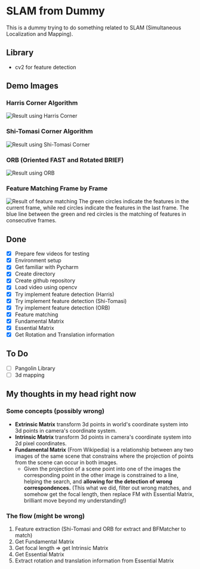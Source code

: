 # SLAM from Dummy
This is a dummy trying to do something related to SLAM (Simultaneous Localization and Mapping).
## Library 
- cv2 for feature detection
## Demo Images
### Harris Corner Algorithm
![Result using Harris Corner](https://s3.us-west-2.amazonaws.com/secure.notion-static.com/5b67cd59-b74a-4a87-94d8-16d9eb2ac106/Untitled.png?X-Amz-Algorithm=AWS4-HMAC-SHA256&X-Amz-Credential=AKIAT73L2G45O3KS52Y5%2F20210228%2Fus-west-2%2Fs3%2Faws4_request&X-Amz-Date=20210228T134845Z&X-Amz-Expires=86400&X-Amz-Signature=f75ec145159c9740bb047e5ef4c9ec2698207b844081d21f370ca340f04d6869&X-Amz-SignedHeaders=host&response-content-disposition=filename%20%3D%22Untitled.png%22)
### Shi-Tomasi Corner Algorithm
![Result using Shi-Tomasi Corner](https://s3.us-west-2.amazonaws.com/secure.notion-static.com/487291d2-ca26-455b-84cd-a0b66cfddc45/Untitled.png?X-Amz-Algorithm=AWS4-HMAC-SHA256&X-Amz-Credential=AKIAT73L2G45O3KS52Y5%2F20210228%2Fus-west-2%2Fs3%2Faws4_request&X-Amz-Date=20210228T134714Z&X-Amz-Expires=86400&X-Amz-Signature=01d05cbf3703f17bcfb74115204ec20ad151135b4d4430604fb7f0d0d74457fb&X-Amz-SignedHeaders=host&response-content-disposition=filename%20%3D%22Untitled.png%22)
### ORB (Oriented FAST and Rotated BRIEF)
![Result using ORB](https://s3.us-west-2.amazonaws.com/secure.notion-static.com/459ace02-bb89-476c-881d-25c86cb5d55b/Untitled.png?X-Amz-Algorithm=AWS4-HMAC-SHA256&X-Amz-Credential=AKIAT73L2G45O3KS52Y5%2F20210227%2Fus-west-2%2Fs3%2Faws4_request&X-Amz-Date=20210227T145608Z&X-Amz-Expires=86400&X-Amz-Signature=3fa5430a9c8bb6eeab9c8929a55d55e9889c47c2bda6fae177f55c44e15d4c48&X-Amz-SignedHeaders=host&response-content-disposition=filename%20%3D%22Untitled.png%22)
### Feature Matching Frame by Frame
![Result of feature matching](https://s3.us-west-2.amazonaws.com/secure.notion-static.com/dbbf7eca-58a5-4913-bb4b-f76f2f68df21/Untitled.png?X-Amz-Algorithm=AWS4-HMAC-SHA256&X-Amz-Credential=AKIAT73L2G45O3KS52Y5%2F20210228%2Fus-west-2%2Fs3%2Faws4_request&X-Amz-Date=20210228T135316Z&X-Amz-Expires=86400&X-Amz-Signature=0058fd8c8df9c08233713aab6d24bdacf5fdaabe3a2bb7f77ed7db644fde026e&X-Amz-SignedHeaders=host&response-content-disposition=filename%20%3D%22Untitled.png%22)
The green circles indicate the features in the current frame, while red circles indicate the features in the last frame. The blue line between the green and red circles is the matching of features in consecutive frames.
## Done
- [x]  Prepare few videos for testing
- [x]  Environment setup 
- [x]  Get familiar with Pycharm
- [x]  Create directory
- [x]  Create github repository
- [x]  Load video using opencv
- [x]  Try implement feature detection (Harris)
- [x]  Try implement feature detection (Shi-Tomasi)
- [x]  Try implement feature detection (ORB)
- [x]  Feature matching
- [x]  Fundamental Matrix
- [x]  Essential Matrix
- [x]  Get Rotation and Translation information

## To Do
- [ ]  Pangolin Library
- [ ]  3d mapping

## My thoughts in my head right now
### Some concepts (possibly wrong)
- **Extrinsic Matrix** transform 3d points in world's coordinate system into 3d points in camera's coordinate system.
- **Intrinsic Matrix** transform 3d points in camera's coordinate system into 2d pixel coordinates.
- **Fundamental Matrix** (From Wikipedia) is a relationship between any two images of the same scene that constrains 
  where the projection of points from the scene can occur in both images. 
  - Given the projection of a scene point into one of the images the corresponding point in the other image is 
    constrained to a line, helping the search, and **allowing for the detection of wrong correspondences.** (This what 
    we did, filter out wrong matches, and somehow get the focal length, then replace FM with Essential Matrix, brilliant 
    move beyond my understanding!)

### The flow (might be wrong)
1. Feature extraction (Shi-Tomasi and ORB for extract and BFMatcher to match)
2. Get Fundamental Matrix
3. Get focal length => get Intrinsic Matrix
4. Get Essential Matrix
5. Extract rotation and translation information from Essential Matrix
